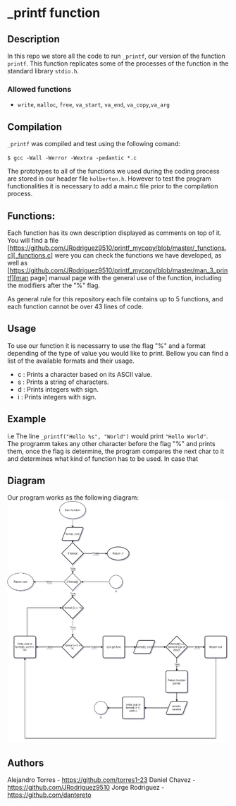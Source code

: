# _printf function
## Description

In this repo we store all the code to run ``_printf``,  our version of the function ``printf``. This function replicates some of the processes of the function in the standard library ``stdio.h``.

### Allowed functions

* ``write``, ``malloc``, ``free``, ``va_start``, ``va_end``, ``va_copy``,``va_arg``

## Compilation

``_printf`` was compiled and test using the following comand:

``$ gcc -Wall -Werror -Wextra -pedantic *.c``

The prototypes to all of the functions we used during the coding process are stored in our header file ``holberton.h``. However to test the program functionalities it is necessary to add a main.c file prior to the compilation process.

## Functions:

Each function has its own description displayed as comments on top of it. You will find a file [https://github.com/JRodriguez9510/printf_mycopy/blob/master/_functions.c][_functions.c] were you can check the functions we have developed, as well as [https://github.com/JRodriguez9510/printf_mycopy/blob/master/man_3_printf][man page] manual page with the general use of the function, including the modifiers after the "%" flag.

As general rule for this repository each file contains up to 5 functions, and each function cannot be over 43 lines of code.

## Usage  
To use our function it is necessarry to use the flag "%" and a format depending of the type of value you would like to print. Bellow you can find a list of the available formats and their usage.  
- c : Prints a character based on its ASCII value.  
- s : Prints a string of characters.  
- d : Prints integers with sign.  
- i : Prints integers with sign.

## Example  
i.e The line ``_printf("Hello %s", "World")`` would print ``"Hello World"``.  
The programm takes any other character before the flag "%" and prints them, once the flag is determine, the program compares the next char to it and determines what kind of function has to be used.
In case that 
## Diagram  
Our program works as the following diagram:  
![](https://github.com/JRodriguez9510/printf_mycopy/blob/master/Diagram%20_printf.png?raw=true)

## Authors

Alejandro Torres - https://github.com/torres1-23
Daniel Chavez - https://github.com/JRodriguez9510
Jorge Rodriguez - https://github.com/dantereto  